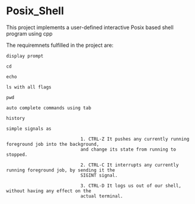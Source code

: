 # Posix_Shell
This project implements a user-defined interactive Posix based shell program using cpp

The requiremnets fulfilled in the project are:

    display prompt
    
    cd
    
    echo
    
    ls with all flags
    
    pwd
    
    auto complete commands using tab
    
    history
    
    simple signals as           
    
                                1. CTRL-Z It pushes any currently running foreground job into the background,
                                and change its state from running to stopped. 
                                
                                2. CTRL-C It interrupts any currently running foreground job, by sending it the
                                SIGINT signal. 
                                
                                3. CTRL-D It logs us out of our shell, without having any effect on the
                                actual terminal.

